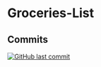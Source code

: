 # Groceries-List  

## Commits
[![GitHub last commit](https://img.shields.io/github/last-commit/google/skia.svg?style=flat)](https://github.com/akp10110/grocerylist/commits/main)
